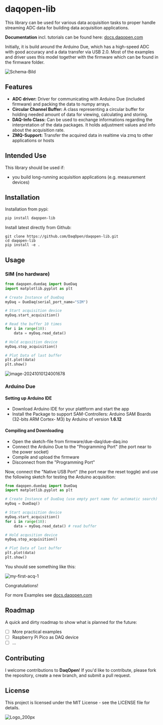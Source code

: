 # daqopen-lib

This library can be used for various data acquisition tasks to proper handle streaming ADC data for building data acquisition applications.

**Documentation** incl. tutorials can be found here: [docs.daqopen.com](https://docs.daqopen.com)

Initially, it is build around the Arduino Due, which has a high-speed ADC with good accuracy and a data transfer via USB 2.0. Most of the examples and driver uses this model together with the firmware which can be found in the firmware folder.

![Schema-Bild](resources/scheme-overview.png)

## Features

- **ADC driver:** Driver for communicating with Arduino Due (included firmware) and packing the data to numpy arrays.
- **Circular Channel Buffer:** A class representing a circular buffer for holding needed amount of data for viewing, calculating and storing.
- **DAQ-Info Class:** Can be used to exchange informations regarding the interpretation of the data packages. It holds adjustment values and info about the acquisition rate.
- **ZMQ-Support:** Transfer the acquired data in realtime via zmq to other applications or hosts

## Intended Use

This library should be used if:

- you build long-running acquisition applications (e.g. measurement devices)

## Installation

Installation from pypi:

```bash
pip install daqopen-lib
```

Install latest directly from Github:

```
git clone https://github.com/DaqOpen/daqopen-lib.git
cd daqopen-lib
pip install -e .
```

## Usage

### SIM (no hardware)

```python
from daqopen.duedaq import DueDaq
import matplotlib.pyplot as plt

# Create Instance of DueDaq
myDaq = DueDaq(serial_port_name="SIM")

# Start acquisition device
myDaq.start_acquisition()

# Read the buffer 10 times
for i in range(10):
    data = myDaq.read_data()

# Hold acqusition device
myDaq.stop_acquisition()

# Plot Data of last buffer
plt.plot(data)
plt.show()
```

![image-20241010124001678](resources/sim-first-acq.png)



### Arduino Due

#### Setting up Arduino IDE

- Download Arduino IDE for your plattform and start the app
- Install the Package to support SAM-Controllers:  Arduino SAM Boards (32-bits ARM Cortex-
  M3) by Arduino of version **1.6.12**

#### Compiling and Downloading

- Open the sketch-file from firmware/due-daq/due-daq.ino
- Connect the Arduino Due to the "Programming Port" (the port near to the power socket)
- Compile and upload the firmware
- Disconnect from the "Programming Port"



Now, connect the "Native USB Port" (the port near the reset toggle) and use the following sketch for testing the Arduino acquisition:

```python
from daqopen.duedaq import DueDaq
import matplotlib.pyplot as plt

# Create Instance of DueDaq (use empty port name for automatic search)
myDaq = DueDaq()

# Start acquisition device
myDaq.start_acquisition()
for i in range(10):
    data = myDaq.read_data() # read buffer

# Hold acqusition device
myDaq.stop_acquisition()

# Plot Data of last buffer
plt.plot(data)
plt.show()
```

You should see something like this:

![my-first-acq-1](resources/my-first-acq-1.png)

Congratulations!

For more Examples see [docs.daqopen.com](https://docs.daqopen.com)

## Roadmap

A quick and dirty roadmap to show what is planned for the future:

- [ ] More practical examples
- [ ] Raspberry Pi Pico as DAQ device
- [ ] ...

## Contributing

I welcome contributions to **DaqOpen**! If you'd like to contribute, please fork the repository, create a new branch, and submit a pull request.

## License

This project is licensed under the MIT License - see the LICENSE file for details.

![Logo_200px](resources/Logo_200px.png)
